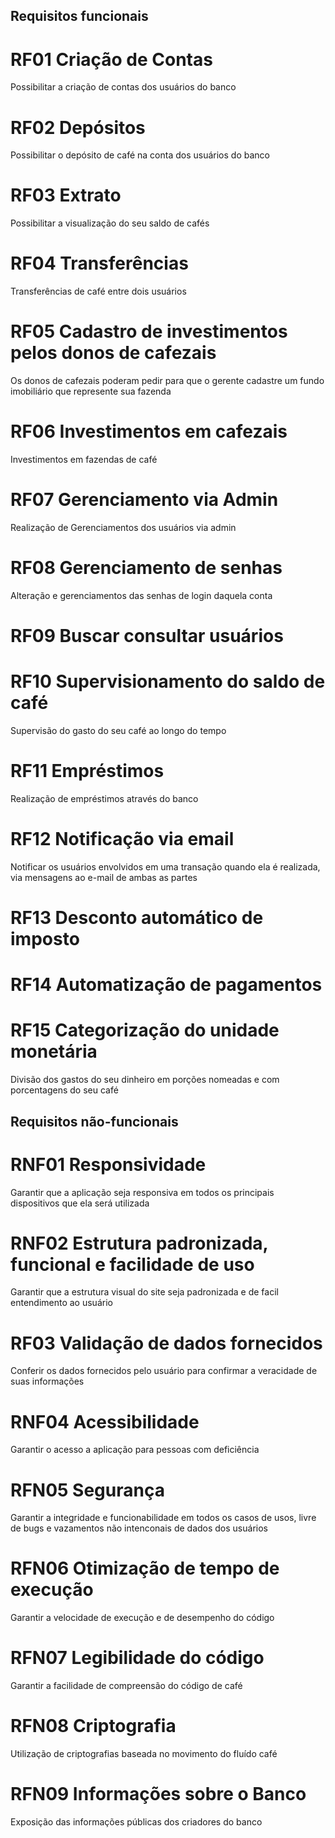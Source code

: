 ## Requisitos funcionais
# RF01 Criação de Contas 
Possibilitar a criação de contas dos usuários do banco

# RF02 Depósitos 
Possibilitar o depósito de café  na conta dos usuários do banco

# RF03 Extrato 
Possibilitar a visualização do seu saldo de cafés

# RF04 Transferências 
Transferências de café entre dois usuários

# RF05 Cadastro de investimentos pelos donos de cafezais
Os donos de cafezais poderam pedir para que o gerente cadastre um fundo imobiliário que represente sua fazenda

# RF06 Investimentos em cafezais
Investimentos em fazendas de café

# RF07 Gerenciamento via Admin 
Realização de Gerenciamentos dos usuários via admin

# RF08 Gerenciamento de senhas 
Alteração e gerenciamentos das senhas de login daquela conta

# RF09 Buscar consultar usuários 

# RF10 Supervisionamento do saldo de café
Supervisão do gasto do seu café ao longo do tempo


# RF11 Empréstimos 
Realização de empréstimos através do banco

# RF12 Notificação via email 
Notificar os usuários envolvidos em uma transação quando ela é realizada, via mensagens ao e-mail de ambas as partes

# RF13 Desconto automático de imposto 

# RF14 Automatização de pagamentos 

# RF15 Categorização do unidade monetária
Divisão dos gastos do seu dinheiro em porções nomeadas e com porcentagens do seu café

 ## Requisitos não-funcionais


# RNF01 Responsividade 
Garantir que a aplicação seja responsiva em todos os principais dispositivos que ela será utilizada 
# RNF02 Estrutura padronizada, funcional e facilidade de uso 
Garantir que a estrutura visual do site seja padronizada e de facil entendimento ao usuário
# RF03 Validação de dados fornecidos 
Conferir os dados fornecidos pelo usuário para confirmar a veracidade de suas informações
# RNF04 Acessibilidade
Garantir o acesso a aplicação para pessoas com deficiência
# RFN05 Segurança
Garantir a integridade e funcionabilidade em todos os casos de usos, livre de bugs e vazamentos não intenconais de dados dos usuários
# RFN06 Otimização de tempo de execução 
Garantir a velocidade de execução e de desempenho do código
# RFN07 Legibilidade do código 
Garantir a facilidade de compreensão do código de café
# RFN08 Criptografia 
Utilização de criptografias baseada no movimento do fluído café
# RFN09 Informações sobre o Banco 
Exposição das informações públicas dos criadores do banco
